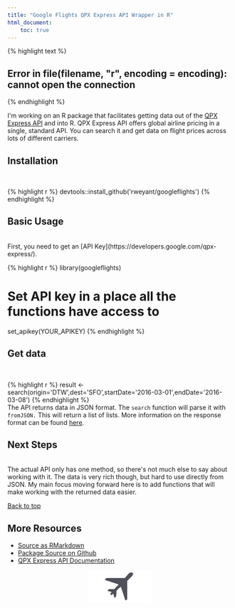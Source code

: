 ```yaml
---
title: "Google Flights QPX Express API Wrapper in R"
html_document:
    toc: true
---
```



{% highlight text %}
## Error in file(filename, "r", encoding = encoding): cannot open the connection
{% endhighlight %}

I'm working on an R package that facilitates getting data out of the [QPX Express API](https://developers.google.com/qpx-express/) and into R.  QPX Express API offers global airline pricing in a single, standard API.  You can search it and get data on flight prices across lots of different carriers.

## Installation
<br>

{% highlight r %}
devtools::install_github('rweyant/googleflights')
{% endhighlight %}

## Basic Usage
<br>
First, you need to get an [API Key](https://developers.google.com/qpx-express/).

{% highlight r %}
library(googleflights)

# Set API key in a place all the functions have access to
set_apikey(YOUR_APIKEY)
{% endhighlight %}
<br>
## Get data
<br>

{% highlight r %}
result <- search(origin='DTW',dest='SFO',startDate='2016-03-01',endDate='2016-03-08')
{% endhighlight %}
<br>
The API returns data in JSON format.  The `search` function will parse it with `fromJSON.` This will return a list of lists.  More information on the response format can be found [here](https://developers.google.com/qpx-express/v1/trips/search#response).

## Next Steps
<br>
The actual API only has one method, so there's not much else to say about working with it.  The data is very rich though, but hard to use directly from JSON.  My main focus moving forward here is to add functions that will make working with the returned data easier.

<a href="#top">Back to top</a>

## More Resources
- [Source as RMarkdown](https://github.com/rweyant/bertplot/)
- [Package Source on Github](https://github.com/rweyant/googleflights)
- [QPX Express API Documentation](https://developers.google.com/qpx-express/v1/)


<img src="/figure/source/2016-01-26-googleflights-api/unnamed-chunk-4-1.png" title="plot of chunk unnamed-chunk-4" alt="plot of chunk unnamed-chunk-4" style="display: block; margin: auto;" />
